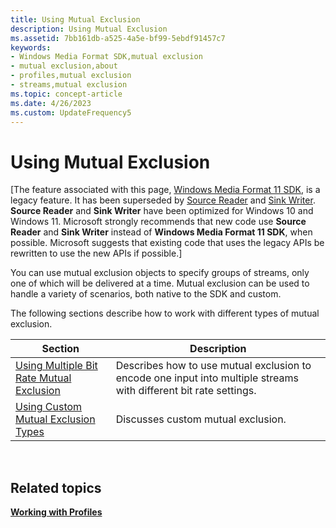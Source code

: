 ```yaml
---
title: Using Mutual Exclusion
description: Using Mutual Exclusion
ms.assetid: 7bb161db-a525-4a5e-bf99-5ebdf91457c7
keywords:
- Windows Media Format SDK,mutual exclusion
- mutual exclusion,about
- profiles,mutual exclusion
- streams,mutual exclusion
ms.topic: concept-article
ms.date: 4/26/2023
ms.custom: UpdateFrequency5
---
```


# Using Mutual Exclusion

\[The feature associated with this page, [Windows Media Format 11 SDK](/windows/win32/wmformat/windows-media-format-11-sdk), is a legacy feature. It has been superseded by [Source Reader](/windows/win32/medfound/source-reader) and [Sink Writer](/windows/win32/medfound/sink-writer). **Source Reader** and **Sink Writer** have been optimized for Windows 10 and Windows 11. Microsoft strongly recommends that new code use **Source Reader** and **Sink Writer** instead of **Windows Media Format 11 SDK**, when possible. Microsoft suggests that existing code that uses the legacy APIs be rewritten to use the new APIs if possible.\]

You can use mutual exclusion objects to specify groups of streams, only one of which will be delivered at a time. Mutual exclusion can be used to handle a variety of scenarios, both native to the SDK and custom.

The following sections describe how to work with different types of mutual exclusion.



| Section                                                                                  | Description                                                                                                       |
|------------------------------------------------------------------------------------------|-------------------------------------------------------------------------------------------------------------------|
| [Using Multiple Bit Rate Mutual Exclusion](using-multiple-bit-rate-mutual-exclusion.md) | Describes how to use mutual exclusion to encode one input into multiple streams with different bit rate settings. |
| [Using Custom Mutual Exclusion Types](using-custom-mutual-exclusion-types.md)           | Discusses custom mutual exclusion.                                                                                |



 

## Related topics

<dl> <dt>

[**Working with Profiles**](working-with-profiles.md)
</dt> </dl>

 

 




